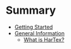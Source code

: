 # Summary

- [Getting Started](getting-started/index.md)
- [General Information](general-info/index.md)
    - [What is HarTex?](general-info/what-is-hartex/index.md)
